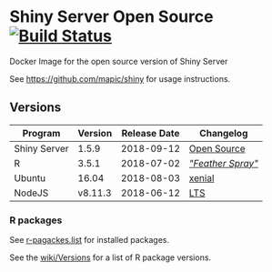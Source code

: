 # Shiny Server Open Source [![Build Status](https://travis-ci.org/mapic/shiny-server.docker.svg?branch=master)](https://travis-ci.org/mapic/shiny-server.docker)

Docker Image for the open source version of Shiny Server

See https://github.com/mapic/shiny for usage instructions.

## Versions

| Program               | Version | Release Date | Changelog | 
| -------               | ------- | ------------ | --------- |
| Shiny Server          | 1.5.9   | 2018-09-12   | [Open Source](https://github.com/rstudio/shiny-server/blob/master/NEWS) |
| R                     | 3.5.1   | 2018-07-02   | _["Feather Spray"](https://stat.ethz.ch/pipermail/r-announce/2018/000626.html)_ |
| Ubuntu                | 16.04   | 2018-08-03   | [xenial](https://wiki.ubuntu.com/XenialXerus/ReleaseNotes/ChangeSummary/16.04.3) |
| NodeJS                | v8.11.3 | 2018-06-12   | [LTS](https://nodejs.org/en/blog/release/v8.11.3/)

### R packages
See [r-pagackes.list](https://github.com/mapic/shiny-server.docker/blob/master/r-packages.list) for installed packages.

See the [wiki/Versions](https://github.com/mapic/shiny/wiki/Versions) for a list of R package versions.

